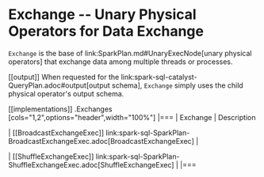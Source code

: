 # Exchange -- Unary Physical Operators for Data Exchange

`Exchange` is the base of link:SparkPlan.md#UnaryExecNode[unary physical operators] that exchange data among multiple threads or processes.

[[output]]
When requested for the link:spark-sql-catalyst-QueryPlan.adoc#output[output schema], `Exchange` simply uses the child physical operator's output schema.

[[implementations]]
.Exchanges
[cols="1,2",options="header",width="100%"]
|===
| Exchange
| Description

| [[BroadcastExchangeExec]] link:spark-sql-SparkPlan-BroadcastExchangeExec.adoc[BroadcastExchangeExec]
|

| [[ShuffleExchangeExec]] link:spark-sql-SparkPlan-ShuffleExchangeExec.adoc[ShuffleExchangeExec]
|
|===
